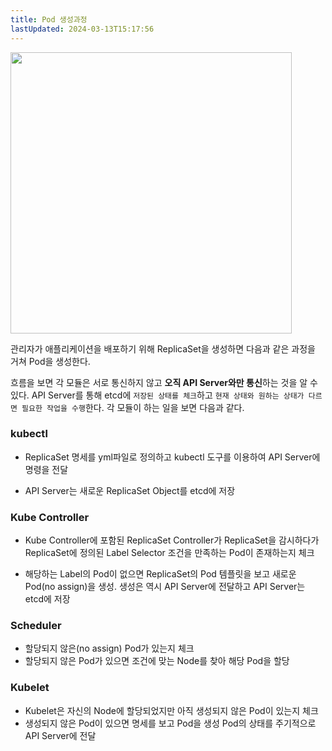 ```yaml
---
title: Pod 생성과정
lastUpdated: 2024-03-13T15:17:56
---
```


<img height=450px src="https://user-images.githubusercontent.com/81006587/201905478-3e25b868-6274-425f-bdca-e068e9056986.png"/>

관리자가 애플리케이션을 배포하기 위해 ReplicaSet을 생성하면 다음과 같은 과정을 거쳐 Pod을 생성한다.

흐름을 보면 각 모듈은 서로 통신하지 않고 **오직 API Server와만 통신**하는 것을 알 수 있다. API Server를 통해 etcd에 `저장된 상태를 체크`하고 `현재 상태와 원하는 상태가 다르면 필요한 작업을 수행`한다. 각 모듈이 하는 일을 보면 다음과 같다.

### kubectl

- ReplicaSet 명세를 yml파일로 정의하고 kubectl 도구를 이용하여 API Server에 명령을 전달

- API Server는 새로운 ReplicaSet Object를 etcd에 저장

### Kube Controller

- Kube Controller에 포함된 ReplicaSet Controller가 ReplicaSet을 감시하다가 ReplicaSet에 정의된 Label Selector 조건을 만족하는 Pod이 존재하는지 체크

- 해당하는 Label의 Pod이 없으면 ReplicaSet의 Pod 템플릿을 보고 새로운 Pod(no assign)을 생성. 생성은 역시 API Server에 전달하고 API Server는 etcd에 저장

### Scheduler

- 할당되지 않은(no assign) Pod가 있는지 체크
- 할당되지 않은 Pod가 있으면 조건에 맞는 Node를 찾아 해당 Pod을 할당

### Kubelet

- Kubelet은 자신의 Node에 할당되었지만 아직 생성되지 않은 Pod이 있는지 체크
- 생성되지 않은 Pod이 있으면 명세를 보고 Pod을 생성
 Pod의 상태를 주기적으로 API Server에 전달
